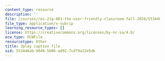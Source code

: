 ```yaml
---
content_type: resource
description: ''
file: /courses/res-21g-001-the-user-friendly-classroom-fall-2020/553446ab98485b06ad927cd79a32e5db_b04CichdN5g.vtt
file_type: application/x-subrip
learning_resource_types: []
license: https://creativecommons.org/licenses/by-nc-sa/4.0/
ocw_type: OCWFile
resourcetype: Other
title: 3play caption file
uid: 553446ab-9848-5b06-ad92-7cd79a32e5db
---
```

